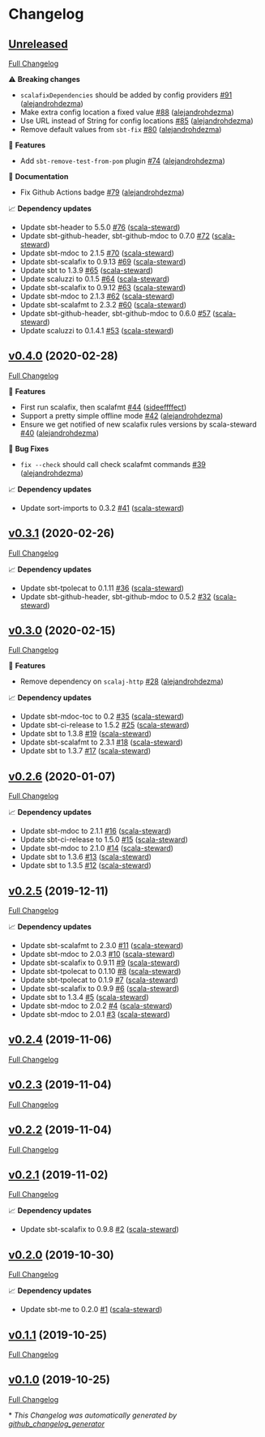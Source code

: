 # Changelog

## [Unreleased](https://github.com/alejandrohdezma/sbt-fix/tree/HEAD)

[Full Changelog](https://github.com/alejandrohdezma/sbt-fix/compare/v0.4.0...HEAD)

⚠️ **Breaking changes**

- `scalafixDependencies` should be added by config providers [\#91](https://github.com/alejandrohdezma/sbt-fix/pull/91) ([alejandrohdezma](https://github.com/alejandrohdezma))
- Make extra config location a fixed value [\#88](https://github.com/alejandrohdezma/sbt-fix/pull/88) ([alejandrohdezma](https://github.com/alejandrohdezma))
- Use URL instead of String for config locations [\#85](https://github.com/alejandrohdezma/sbt-fix/pull/85) ([alejandrohdezma](https://github.com/alejandrohdezma))
- Remove default values from `sbt-fix` [\#80](https://github.com/alejandrohdezma/sbt-fix/pull/80) ([alejandrohdezma](https://github.com/alejandrohdezma))

🚀 **Features**

- Add `sbt-remove-test-from-pom` plugin [\#74](https://github.com/alejandrohdezma/sbt-fix/pull/74) ([alejandrohdezma](https://github.com/alejandrohdezma))

📘 **Documentation**

- Fix Github Actions badge [\#79](https://github.com/alejandrohdezma/sbt-fix/pull/79) ([alejandrohdezma](https://github.com/alejandrohdezma))

📈 **Dependency updates**

- Update sbt-header to 5.5.0 [\#76](https://github.com/alejandrohdezma/sbt-fix/pull/76) ([scala-steward](https://github.com/scala-steward))
- Update sbt-github-header, sbt-github-mdoc to 0.7.0 [\#72](https://github.com/alejandrohdezma/sbt-fix/pull/72) ([scala-steward](https://github.com/scala-steward))
- Update sbt-mdoc to 2.1.5 [\#70](https://github.com/alejandrohdezma/sbt-fix/pull/70) ([scala-steward](https://github.com/scala-steward))
- Update sbt-scalafix to 0.9.13 [\#69](https://github.com/alejandrohdezma/sbt-fix/pull/69) ([scala-steward](https://github.com/scala-steward))
- Update sbt to 1.3.9 [\#65](https://github.com/alejandrohdezma/sbt-fix/pull/65) ([scala-steward](https://github.com/scala-steward))
- Update scaluzzi to 0.1.5 [\#64](https://github.com/alejandrohdezma/sbt-fix/pull/64) ([scala-steward](https://github.com/scala-steward))
- Update sbt-scalafix to 0.9.12 [\#63](https://github.com/alejandrohdezma/sbt-fix/pull/63) ([scala-steward](https://github.com/scala-steward))
- Update sbt-mdoc to 2.1.3 [\#62](https://github.com/alejandrohdezma/sbt-fix/pull/62) ([scala-steward](https://github.com/scala-steward))
- Update sbt-scalafmt to 2.3.2 [\#60](https://github.com/alejandrohdezma/sbt-fix/pull/60) ([scala-steward](https://github.com/scala-steward))
- Update sbt-github-header, sbt-github-mdoc to 0.6.0 [\#57](https://github.com/alejandrohdezma/sbt-fix/pull/57) ([scala-steward](https://github.com/scala-steward))
- Update scaluzzi to 0.1.4.1 [\#53](https://github.com/alejandrohdezma/sbt-fix/pull/53) ([scala-steward](https://github.com/scala-steward))

## [v0.4.0](https://github.com/alejandrohdezma/sbt-fix/tree/v0.4.0) (2020-02-28)

[Full Changelog](https://github.com/alejandrohdezma/sbt-fix/compare/v0.3.1...v0.4.0)

🚀 **Features**

- First run scalafix, then scalafmt [\#44](https://github.com/alejandrohdezma/sbt-fix/pull/44) ([sideeffffect](https://github.com/sideeffffect))
- Support a pretty simple offline mode [\#42](https://github.com/alejandrohdezma/sbt-fix/pull/42) ([alejandrohdezma](https://github.com/alejandrohdezma))
- Ensure we get notified of new scalafix rules versions by scala-steward [\#40](https://github.com/alejandrohdezma/sbt-fix/pull/40) ([alejandrohdezma](https://github.com/alejandrohdezma))

🐛 **Bug Fixes**

- `fix --check` should call check scalafmt commands [\#39](https://github.com/alejandrohdezma/sbt-fix/pull/39) ([alejandrohdezma](https://github.com/alejandrohdezma))

📈 **Dependency updates**

- Update sort-imports to 0.3.2 [\#41](https://github.com/alejandrohdezma/sbt-fix/pull/41) ([scala-steward](https://github.com/scala-steward))

## [v0.3.1](https://github.com/alejandrohdezma/sbt-fix/tree/v0.3.1) (2020-02-26)

[Full Changelog](https://github.com/alejandrohdezma/sbt-fix/compare/v0.3.0...v0.3.1)

📈 **Dependency updates**

- Update sbt-tpolecat to 0.1.11 [\#36](https://github.com/alejandrohdezma/sbt-fix/pull/36) ([scala-steward](https://github.com/scala-steward))
- Update sbt-github-header, sbt-github-mdoc to 0.5.2 [\#32](https://github.com/alejandrohdezma/sbt-fix/pull/32) ([scala-steward](https://github.com/scala-steward))

## [v0.3.0](https://github.com/alejandrohdezma/sbt-fix/tree/v0.3.0) (2020-02-15)

[Full Changelog](https://github.com/alejandrohdezma/sbt-fix/compare/v0.2.6...v0.3.0)

🚀 **Features**

- Remove dependency on `scalaj-http` [\#28](https://github.com/alejandrohdezma/sbt-fix/pull/28) ([alejandrohdezma](https://github.com/alejandrohdezma))

📈 **Dependency updates**

- Update sbt-mdoc-toc to 0.2 [\#35](https://github.com/alejandrohdezma/sbt-fix/pull/35) ([scala-steward](https://github.com/scala-steward))
- Update sbt-ci-release to 1.5.2 [\#25](https://github.com/alejandrohdezma/sbt-fix/pull/25) ([scala-steward](https://github.com/scala-steward))
- Update sbt to 1.3.8 [\#19](https://github.com/alejandrohdezma/sbt-fix/pull/19) ([scala-steward](https://github.com/scala-steward))
- Update sbt-scalafmt to 2.3.1 [\#18](https://github.com/alejandrohdezma/sbt-fix/pull/18) ([scala-steward](https://github.com/scala-steward))
- Update sbt to 1.3.7 [\#17](https://github.com/alejandrohdezma/sbt-fix/pull/17) ([scala-steward](https://github.com/scala-steward))

## [v0.2.6](https://github.com/alejandrohdezma/sbt-fix/tree/v0.2.6) (2020-01-07)

[Full Changelog](https://github.com/alejandrohdezma/sbt-fix/compare/v0.2.5...v0.2.6)

📈 **Dependency updates**

- Update sbt-mdoc to 2.1.1 [\#16](https://github.com/alejandrohdezma/sbt-fix/pull/16) ([scala-steward](https://github.com/scala-steward))
- Update sbt-ci-release to 1.5.0 [\#15](https://github.com/alejandrohdezma/sbt-fix/pull/15) ([scala-steward](https://github.com/scala-steward))
- Update sbt-mdoc to 2.1.0 [\#14](https://github.com/alejandrohdezma/sbt-fix/pull/14) ([scala-steward](https://github.com/scala-steward))
- Update sbt to 1.3.6 [\#13](https://github.com/alejandrohdezma/sbt-fix/pull/13) ([scala-steward](https://github.com/scala-steward))
- Update sbt to 1.3.5 [\#12](https://github.com/alejandrohdezma/sbt-fix/pull/12) ([scala-steward](https://github.com/scala-steward))

## [v0.2.5](https://github.com/alejandrohdezma/sbt-fix/tree/v0.2.5) (2019-12-11)

[Full Changelog](https://github.com/alejandrohdezma/sbt-fix/compare/v0.2.4...v0.2.5)

📈 **Dependency updates**

- Update sbt-scalafmt to 2.3.0 [\#11](https://github.com/alejandrohdezma/sbt-fix/pull/11) ([scala-steward](https://github.com/scala-steward))
- Update sbt-mdoc to 2.0.3 [\#10](https://github.com/alejandrohdezma/sbt-fix/pull/10) ([scala-steward](https://github.com/scala-steward))
- Update sbt-scalafix to 0.9.11 [\#9](https://github.com/alejandrohdezma/sbt-fix/pull/9) ([scala-steward](https://github.com/scala-steward))
- Update sbt-tpolecat to 0.1.10 [\#8](https://github.com/alejandrohdezma/sbt-fix/pull/8) ([scala-steward](https://github.com/scala-steward))
- Update sbt-tpolecat to 0.1.9 [\#7](https://github.com/alejandrohdezma/sbt-fix/pull/7) ([scala-steward](https://github.com/scala-steward))
- Update sbt-scalafix to 0.9.9 [\#6](https://github.com/alejandrohdezma/sbt-fix/pull/6) ([scala-steward](https://github.com/scala-steward))
- Update sbt to 1.3.4 [\#5](https://github.com/alejandrohdezma/sbt-fix/pull/5) ([scala-steward](https://github.com/scala-steward))
- Update sbt-mdoc to 2.0.2 [\#4](https://github.com/alejandrohdezma/sbt-fix/pull/4) ([scala-steward](https://github.com/scala-steward))
- Update sbt-mdoc to 2.0.1 [\#3](https://github.com/alejandrohdezma/sbt-fix/pull/3) ([scala-steward](https://github.com/scala-steward))

## [v0.2.4](https://github.com/alejandrohdezma/sbt-fix/tree/v0.2.4) (2019-11-06)

[Full Changelog](https://github.com/alejandrohdezma/sbt-fix/compare/v0.2.3...v0.2.4)

## [v0.2.3](https://github.com/alejandrohdezma/sbt-fix/tree/v0.2.3) (2019-11-04)

[Full Changelog](https://github.com/alejandrohdezma/sbt-fix/compare/v0.2.2...v0.2.3)

## [v0.2.2](https://github.com/alejandrohdezma/sbt-fix/tree/v0.2.2) (2019-11-04)

[Full Changelog](https://github.com/alejandrohdezma/sbt-fix/compare/v0.2.1...v0.2.2)

## [v0.2.1](https://github.com/alejandrohdezma/sbt-fix/tree/v0.2.1) (2019-11-02)

[Full Changelog](https://github.com/alejandrohdezma/sbt-fix/compare/v0.2.0...v0.2.1)

📈 **Dependency updates**

- Update sbt-scalafix to 0.9.8 [\#2](https://github.com/alejandrohdezma/sbt-fix/pull/2) ([scala-steward](https://github.com/scala-steward))

## [v0.2.0](https://github.com/alejandrohdezma/sbt-fix/tree/v0.2.0) (2019-10-30)

[Full Changelog](https://github.com/alejandrohdezma/sbt-fix/compare/v0.1.1...v0.2.0)

📈 **Dependency updates**

- Update sbt-me to 0.2.0 [\#1](https://github.com/alejandrohdezma/sbt-fix/pull/1) ([scala-steward](https://github.com/scala-steward))

## [v0.1.1](https://github.com/alejandrohdezma/sbt-fix/tree/v0.1.1) (2019-10-25)

[Full Changelog](https://github.com/alejandrohdezma/sbt-fix/compare/v0.1.0...v0.1.1)

## [v0.1.0](https://github.com/alejandrohdezma/sbt-fix/tree/v0.1.0) (2019-10-25)

[Full Changelog](https://github.com/alejandrohdezma/sbt-fix/compare/b3361462620559bb6af5c3a2aea07fd7e618c823...v0.1.0)



\* *This Changelog was automatically generated by [github_changelog_generator](https://github.com/github-changelog-generator/github-changelog-generator)*
